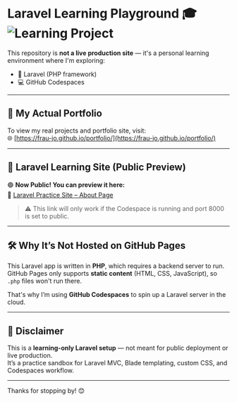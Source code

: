 # Laravel Learning Playground 🎓 ![Learning Project](https://img.shields.io/badge/status-Learning%20Project-pink)

This repository is **not a live production site** — it's a personal learning environment where I'm exploring:

- 🔧 Laravel (PHP framework)
- 💻 GitHub Codespaces

---

## 💼 My Actual Portfolio

To view my real projects and portfolio site, visit:  
🌐 [https://frau-jo.github.io/portfolio/](https://frau-jo.github.io/portfolio/)

---

## 🚀 Laravel Learning Site (Public Preview)

🟢 **Now Public! You can preview it here:**  
🔗 [Laravel Practice Site – About Page](https://didactic-guacamole-g4rv6wv5q6q4fg7x-8000.app.github.dev/about)

> ⚠️ This link will only work if the Codespace is running and port 8000 is set to public.

---

## 🛠️ Why It’s Not Hosted on GitHub Pages

This Laravel app is written in **PHP**, which requires a backend server to run.  
GitHub Pages only supports **static content** (HTML, CSS, JavaScript), so `.php` files won't run there.

That's why I’m using **GitHub Codespaces** to spin up a Laravel server in the cloud.

---

## 📌 Disclaimer

This is a **learning-only Laravel setup** — not meant for public deployment or live production.  
It’s a practice sandbox for Laravel MVC, Blade templating, custom CSS, and Codespaces workflow.

---

Thanks for stopping by! 😊
